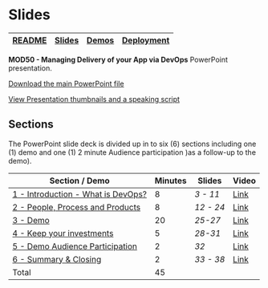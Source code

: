 # Slides

| [README](/mod50/README.md) | [Slides](/mod50/slides/README.md) | [Demos](/mod50/demos/README.md) | [Deployment](/mod50/deployment/README.md) |
| -------------------------- | --------------------------------- | ------------------------------- | ----------------------------------------- |


**MOD50 - Managing Delivery of your App via DevOps** PowerPoint presentation.

[Download the main PowerPoint file](/mod50/presentations.md)

[View Presentation thumbnails and a speaking script](script/MOD50_Speaking_Script.md)

## Sections

The PowerPoint slide deck is divided up in to six (6) sections including one (1) demo and one (1) 2 minute Audience participation )as a follow-up to the demo).

| Section / Demo                                                         | Minutes | Slides    | Video                                       |
| ---------------------------------------------------------------------- | ------- | --------- | ------------------------------------------- |
| [1 - Introduction - What is DevOps?](https://youtu.be/Ma9NulalaKk)     | 8       | _3 - 11_  | [Link](https://youtu.be/Ma9NulalaKk)        |
| [2 - People, Process and Products](https://youtu.be/Ma9NulalaKk?t=476) | 8       | _12 - 24_ | [Link](https://youtu.be/Ma9NulalaKk?t=476)  |
| [3 - Demo](https://youtu.be/Ma9NulalaKk?t=1070)                        | 20      | _25-27_   | [Link](https://youtu.be/Ma9NulalaKk?t=1070) |
| [4 - Keep your investments](https://youtu.be/Ma9NulalaKk?t=2240)       | 5       | _28-31_   | [Link](https://youtu.be/Ma9NulalaKk?t=2240) |
| [5 - Demo Audience Participation](https://youtu.be/Ma9NulalaKk?t=2556) | 2       | _32_      | [Link](https://youtu.be/Ma9NulalaKk?t=2556) |
| [6 - Summary & Closing](https://youtu.be/Ma9NulalaKk?t=2610)           | 2       | _33 - 38_ | [Link](https://youtu.be/Ma9NulalaKk?t=2610) |
| Total                                                                  | 45      |           |